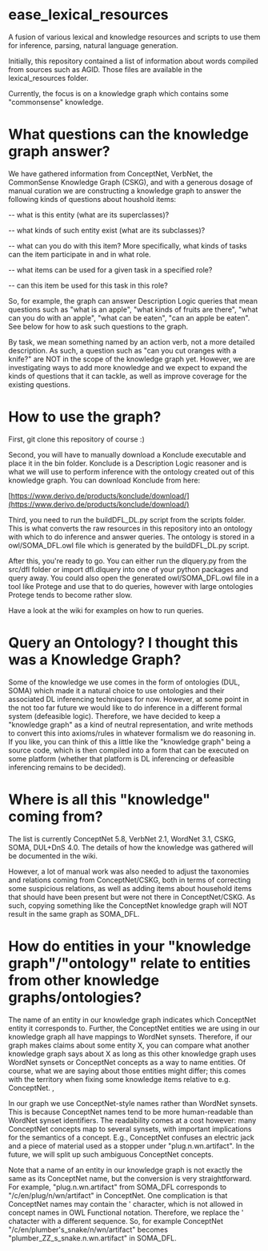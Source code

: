 # ease_lexical_resources
A fusion of various lexical and knowledge resources and scripts to use them for inference, parsing, natural language generation.

Initially, this repository contained a list of information about words compiled from sources such as AGID. Those files are available in the lexical\_resources folder.

Currently, the focus is on a knowledge graph which contains some "commonsense" knowledge.

# What questions can the knowledge graph answer?

We have gathered information from ConceptNet, VerbNet, the CommonSense Knowledge Graph (CSKG), and with a generous dosage of manual curation we are constructing a knowledge graph to answer the following kinds of questions about houshold items:

-- what is this entity (what are its superclasses)?

-- what kinds of such entity exist (what are its subclasses)?

-- what can you do with this item? More specifically, what kinds of tasks can the item participate in and in what role.

-- what items can be used for a given task in a specified role?

-- can this item be used for this task in this role?

So, for example, the graph can answer Description Logic queries that mean questions such as "what is an apple", "what kinds of fruits are there", "what can you do with an apple", "what can be eaten", "can an apple be eaten". See below for how to ask such questions to the graph.

By task, we mean something named by an action verb, not a more detailed description. As such, a question such as "can you cut oranges with a knife?" are NOT in the scope of the knowledge graph yet. However, we are investigating ways to add more knowledge and we expect to expand the kinds of questions that it can tackle, as well as improve coverage for the existing questions.

# How to use the graph?

First, git clone this repository of course :)

Second, you will have to manually download a Konclude executable and place it in the bin folder. Konclude is a Description Logic reasoner and is what we will use to perform inference with the ontology created out of this knowledge graph. You can download Konclude from here:

[https://www.derivo.de/products/konclude/download/](https://www.derivo.de/products/konclude/download/)

Third, you need to run the buildDFL\_DL.py script from the scripts folder. This is what converts the raw resources in this repository into an ontology with which to do inference and answer queries. The ontology is stored in a owl/SOMA\_DFL.owl file which is generated by the buildDFL\_DL.py script.

After this, you're ready to go. You can either run the dlquery.py from the src/dfl folder or import dfl.dlquery into one of your python packages and query away. You could also open the generated owl/SOMA\_DFL.owl file in a tool like Protege and use that to do queries, however with large ontologies Protege tends to become rather slow.

Have a look at the wiki for examples on how to run queries.

# Query an Ontology? I thought this was a Knowledge Graph?

Some of the knowledge we use comes in the form of ontologies (DUL, SOMA) which made it a natural choice to use ontologies and their associated DL inferencing techniques for now. However, at some point in the not too far future we would like to do inference in a different formal system (defeasible logic). Therefore, we have decided to keep a "knowledge graph" as a kind of neutral representation, and write methods to convert this into axioms/rules in whatever formalism we do reasoning in. If you like, you can think of this a little like the "knowledge graph" being a source code, which is then compiled into a form that can be executed on some platform (whether that platform is DL inferencing or defeasible inferencing remains to be decided).

# Where is all this "knowledge" coming from?

The list is currently ConceptNet 5.8, VerbNet 2.1, WordNet 3.1, CSKG, SOMA, DUL+DnS 4.0. The details of how the knowledge was gathered will be documented in the wiki.

However, a lot of manual work was also needed to adjust the taxonomies and relations coming from ConceptNet/CSKG, both in terms of correcting some suspicious relations, as well as adding items about household items that should have been present but were not there in ConceptNet/CSKG. As such, copying something like the ConceptNet knowledge graph will NOT result in the same graph as SOMA\_DFL.

# How do entities in your "knowledge graph"/"ontology" relate to entities from other knowledge graphs/ontologies?

The name of an entity in our knowledge graph indicates which ConceptNet entity it corresponds to. Further, the ConceptNet entities we are using in our knowledge graph all have mappings to WordNet synsets. Therefore, if our graph makes claims about some entity X, you can compare what another knowledge graph says about X as long as this other knowledge graph uses WordNet synsets or ConceptNet concepts as a way to name entities. Of course, what we are saying about those entities might differ; this comes with the territory when fixing some knowledge items relative to e.g. ConceptNet. , 

In our graph we use ConceptNet-style names rather than WordNet synsets. This is because ConceptNet names tend to be more human-readable than WordNet synset identifiers. The readability comes at a cost however: many ConceptNet concepts map to several synsets, with important implications for the semantics of a concept. E.g., ConceptNet confuses an electric jack and a piece of material used as a stopper under "plug.n.wn.artifact". In the future, we will split up such ambiguous ConceptNet concepts.

Note that a name of an entity in our knowledge graph is not exactly the same as its ConceptNet name, but the conversion is very straightforward. For example, "plug.n.wn.artifact" from SOMA\_DFL corresponds to "/c/en/plug/n/wn/artifact" in ConceptNet. One complication is that ConceptNet names may contain the ' character, which is not allowed in concept names in OWL Functional notation. Therefore, we replace the ' chatacter with a different sequence. So, for example ConceptNet "/c/en/plumber's\_snake/n/wn/artifact" becomes "plumber\_ZZ\_s_snake.n.wn.artifact" in SOMA\_DFL.
